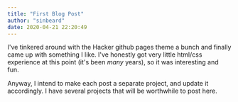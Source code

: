 ```yaml
---
title: "First Blog Post"
author: "sinbeard"
date: 2020-04-21 22:20:49
---
```


I've tinkered around with the Hacker github pages theme a bunch and
finally came up with something I like. I've honestly got very little
html/css experience at this point (it's been *many* years), so it was
interesting and fun. 

Anyway, I intend to make each post a separate project, and update it
accordingly. I have several projects that will be worthwhile to post
here. 
